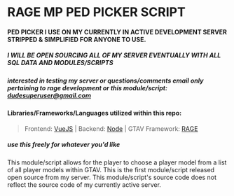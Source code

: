 # RAGE MP PED PICKER SCRIPT

#### PED PICKER I USE ON MY CURRENTLY IN ACTIVE DEVELOPMENT SERVER STRIPPED & SIMPLIFIED FOR ANYONE TO USE.

##### I WILL BE OPEN SOURCING ALL OF MY SERVER EVENTUALLY WITH ALL SQL DATA AND MODULES/SCRIPTS

##### interested in testing my server or questions/comments email only pertaining to rage development or this module/script: dudesuperuser@gmail.com

#### Libraries/Frameworks/Languages utilized within this repo: 

> Frontend: [VueJS](https://vuejs.org/) | Backend: [Node](https://nodejs.org/en/) | GTAV Framework: [RAGE](https://rage.mp/)

##### use this freely for whatever you'd like

This module/script allows for the player to choose a player model from a list of all player models within GTAV. This is the first module/script released open source from my server. This module/script's source code does not reflect the source code of my currently active server.